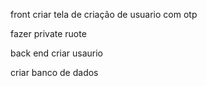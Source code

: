 




front
criar tela de criação de usuario
com otp 

fazer private ruote

back end
criar usaurio 

criar banco de dados
